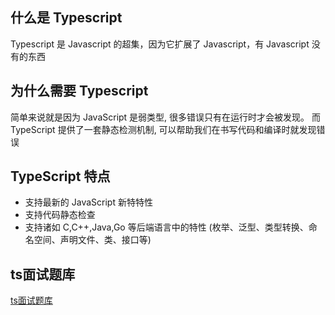 ## 什么是 Typescript

Typescript 是 Javascript 的超集，因为它扩展了 Javascript，有 Javascript 没有的东西

## 为什么需要 Typescript

简单来说就是因为 JavaScript 是弱类型, 很多错误只有在运行时才会被发现。
而 TypeScript 提供了一套静态检测机制, 可以帮助我们在书写代码和编译时就发现错误

## TypeScript 特点

- 支持最新的 JavaScript 新特特性
- 支持代码静态检查
- 支持诸如 C,C++,Java,Go 等后端语言中的特性 (枚举、泛型、类型转换、命名空间、声明文件、类、接口等)

## ts面试题库
[ts面试题库](https://github.com/semlinker/awesome-typescript/issues)